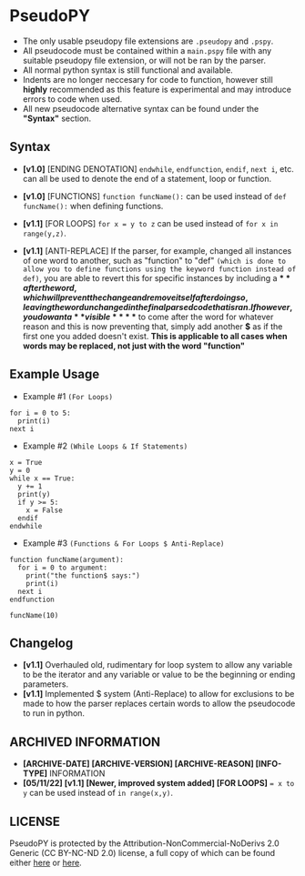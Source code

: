 # PseudoPY
- The only usable pseudopy file extensions are `.pseudopy` and `.pspy`.
- All pseudocode must be contained within a `main.pspy` file with any suitable pseudopy file extension, or will not be ran by the parser.
- All normal python syntax is still functional and available.
- Indents are no longer neccesary for code to function, however still **highly** recommended as this feature is experimental and may introduce errors to code when used.
- All new pseudocode alternative syntax can be found under the **"Syntax"** section.

## Syntax
- **[v1.0]** [ENDING DENOTATION] `endwhile`, `endfunction`, `endif`, `next i`, etc. can all be used to denote the end of a statement, loop or function.

- **[v1.0]** [FUNCTIONS] `function funcName():` can be used instead of `def funcName():` when defining functions.

- **[v1.1]** [FOR LOOPS] `for x = y to z` can be used instead of `for x in range(y,z)`.

- **[v1.1]** [ANTI-REPLACE] If the parser, for example, changed all instances of one word to another, such as "function" to "def" `(which is done to allow you to define functions using the keyword function instead of def)`, you are able to revert this for specific instances by including a **$** after the word, which will prevent the change and remove itself after doing so, leaving the word unchanged in the final parsed code that is ran. If however, you do want a **visible** **$** to come after the word for whatever reason and this is now preventing that, simply add another **$** as if the first one you added doesn't exist. **This is applicable to all cases when words may be replaced, not just with the word "function"**

## Example Usage

- Example #1 `(For Loops)`
```
for i = 0 to 5:
  print(i)
next i
```

- Example #2 `(While Loops & If Statements)`
```
x = True
y = 0
while x == True:
  y += 1
  print(y)
  if y >= 5:
    x = False
  endif
endwhile
```

- Example #3 `(Functions & For Loops $ Anti-Replace)`
```
function funcName(argument):
  for i = 0 to argument:
    print("the function$ says:")
    print(i)
  next i
endfunction

funcName(10)
```

## Changelog
- **[v1.1]** Overhauled old, rudimentary for loop system to allow any variable to be the iterator and any variable or value to be the beginning or ending parameters.
- **[v1.1]** Implemented $ system (Anti-Replace) to allow for exclusions to be made to how the parser replaces certain words to allow the pseudocode to run in python.

## ARCHIVED INFORMATION
- **[ARCHIVE-DATE] [ARCHIVE-VERSION] [ARCHIVE-REASON] [INFO-TYPE]** INFORMATION 
- **[05/11/22] [v1.1] [Newer, improved system added] [FOR LOOPS]** `= x to y` can be used instead of `in range(x,y)`.

## LICENSE
PseudoPY is protected by the Attribution-NonCommercial-NoDerivs 2.0 Generic (CC BY-NC-ND 2.0) license, a full copy of which can be found either [here](https://creativecommons.org/licenses/by-nc-nd/2.0/legalcode) or [here](https://github.com/LucasCur/pseudopy/blob/main/LICENSE).
